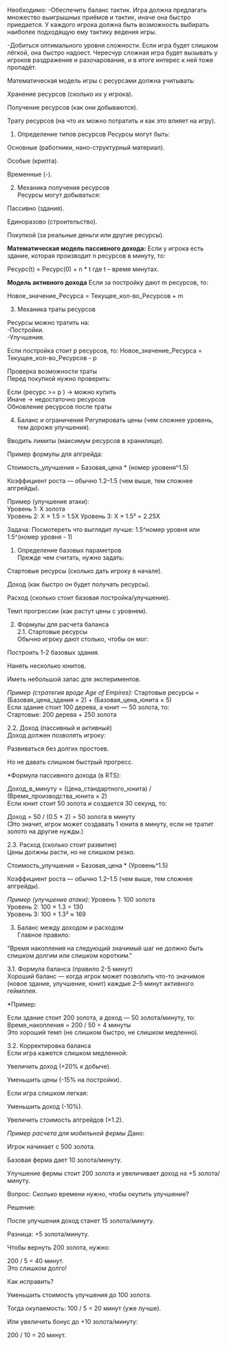Необходимо:
-Обеспечить баланс тактик. Игра должна предлагать множество выигрышных приёмов и тактик, иначе она быстро приедается. У каждого игрока должна быть возможность выбирать наиболее подходящую ему тактику ведения игры.

-Добиться оптимального уровня сложности. Если игра будет слишком лёгкой, она быстро надоест. Чересчур сложная игра будет вызывать у игроков раздражение и разочарование, и в итоге интерес к ней тоже пропадёт.


Математическая модель игры с ресурсами должна учитывать:  
  
Хранение ресурсов (сколько их у игрока).  
  
Получение ресурсов (как они добываются).  
  
Трату ресурсов (на что их можно потратить и как это влияет на игру).

1. Определение типов ресурсов
Ресурсы могут быть:

Основные (работники, нано-структурный материал).

Особые (крипта).

Временные (-).

2. Механика получения ресурсов  
Ресурсы могут добываться:  
  
Пассивно (здания).  
  
Единоразово (строительство).  
  
Покупкой (за реальные деньги или другие ресурсы).

**Математическая модель пассивного дохода:**
Если у игрока есть здание, которая производит n ресурсов в минуту, то:

Ресурс(t) = Ресурс(0) + n * t
где t – время минутах.

**Модель активного дохода**
Если за постройку дают m ресурсов, то:

Новое_значение_Ресурса = Текущее_кол-во_Ресурсов + m

3. Механика траты ресурсов

Ресурсы можно тратить на:  
 -Постройки.    
 -Улучшения.

Если постройка стоит p ресурсов, то:
Новое_значение_Ресурса = Текущее_кол-во_Ресурсов - p

Проверка возможности траты  
Перед покупкой нужно проверить:

Если (ресурс >= p ) → можно купить  
Иначе → недостаточно ресурсов  
Обновление ресурсов после траты  

4. Баланс и ограничения
Регулировать цены (чем сложнее уровень, тем дороже улучшения).  

Вводить лимиты (максимум ресурсов в хранилище).  
  
Пример формулы для апгрейда:  
  
Стоимость_улучшения = Базовая_цена * (номер уровеня^1.5)

Коэффициент роста — обычно 1.2–1.5 (чем выше, тем сложнее апгрейды).

Пример (улучшение атаки):  
Уровень 1: X золота  
Уровень 2: X × 1.5 = 1.5X
Уровень 3: X × 1.5² = 2.25X

Задача: Посмотереть что выглядит лучше:
1.5^номер уровня
или 1.5^(номер уровня - 1)

1. Определение базовых параметров  
Прежде чем считать, нужно задать:  
  
Стартовые ресурсы (сколько дать игроку в начале).  
  
Доход (как быстро он будет получать ресурсы).  
  
Расход (сколько стоит базовая постройка/улучшение).  
  
Темп прогрессии (как растут цены с уровнем).

2. Формулы для расчета баланса  
2.1. Стартовые ресурсы  
Обычно игроку дают столько, чтобы он мог:  
  
Построить 1-2 базовых здания.  
  
Нанять несколько юнитов.  
  
Иметь небольшой запас для экспериментов.

*Пример (стратегия вроде Age of Empires):*
Стартовые ресурсы = (Базовая_цена_здания × 2) + (Базовая_цена_юнита × 5)  
Если здание стоит 100 дерева, а юнит — 50 золота, то:  
Стартовые: 200 дерева + 250 золота

2.2. Доход (пассивный и активный)  
Доход должен позволять игроку:  
  
Развиваться без долгих простоев.  
  
Но не давать слишком быстрый прогресс.  
  
*Формула пассивного дохода (в RTS): 
  
Доход_в_минуту = (Цена_стандартного_юнита) / (Время_производства_юнита × 2)  
Если юнит стоит 50 золота и создается 30 секунд, то:  
  
Доход = 50 / (0.5 × 2) = 50 золота в минуту  
(Это значит, игрок может создавать 1 юнита в минуту, если не тратит золото на другие нужды.)

2.3. Расход (сколько стоит развитие)  
Цены должны расти, но не слишком резко.

Стоимость_улучшения = Базовая_цена * (Уровень^1.5)

Коэффициент роста — обычно 1.2–1.5 (чем выше, тем сложнее апгрейды).

*Пример (улучшение атаки):*
Уровень 1: 100 золота  
Уровень 2: 100 × 1.3 = 130  
Уровень 3: 100 × 1.3² ≈ 169

3. Баланс между доходом и расходом  
Главное правило:  
  
"Время накопления на следующий значимый шаг не должно быть слишком долгим или слишком коротким."  
  
3.1. Формула баланса (правило 2-5 минут)  
Хороший баланс — когда игрок может позволить что-то значимое (новое здание, улучшение, юнит) каждые 2–5 минут активного геймплея.

*Пример:  
  
Если здание стоит 200 золота, а доход — 50 золота/минуту, то:  
Время_накопления = 200 / 50 = 4 минуты  
Это хороший темп (не слишком быстро, не слишком медленно).

3.2. Корректировка баланса  
Если игра кажется слишком медленной:  
  
Увеличить доход (+20% к добыче).  
  
Уменьшить цены (-15% на постройки).

Если игра слишком легкая:  
  
Уменьшить доход (-10%).  
  
Увеличить стоимость апгрейдов (×1.2).

*Пример расчета для мобильной фермы* 
Дано:  
  
Игрок начинает с 500 золота.  
  
Базовая ферма дает 10 золота/минуту.  
  
Улучшение фермы стоит 200 золота и увеличивает доход на +5 золота/минуту.  
  
Вопрос: Сколько времени нужно, чтобы окупить улучшение?  
  
Решение:  
  
После улучшения доход станет 15 золота/минуту.  
  
Разница: +5 золота/минуту.  
  
Чтобы вернуть 200 золота, нужно:  
  
200 / 5 = 40 минут.  
Это слишком долго!  
  
Как исправить?  
  
Уменьшить стоимость улучшения до 100 золота.  
  
Тогда окупаемость: 100 / 5 = 20 минут (уже лучше).  
  
Или увеличить бонус до +10 золота/минуту:  
  
200 / 10 = 20 минут.
